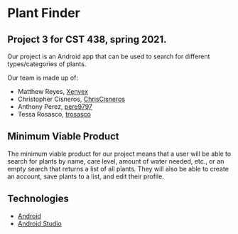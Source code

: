 # Plant Finder
## Project 3 for CST 438, spring 2021.

Our project is an Android app that can be used to search for different types/categories of plants. 

Our team is made up of: 
* Matthew Reyes, [Xenvex](https://github.com/Xenvex)
* Christopher Cisneros, [ChrisCisneros](https://github.com/ChrisCisneros)
* Anthony Perez, [pere9797](https://github.com/pere9797)
* Tessa Rosasco, [trosasco](https://github.com/trosasco)

## Minimum Viable Product

The minimum viable product for our project means that a user will be able to search for plants by name, care level, amount of water needed, etc., or an empty search that returns a list of all plants. They will also be able to create an account, save plants to a list, and edit their profile. 

## Technologies

* [Android](https://www.android.com/)
* [Android Studio](https://developer.android.com/studio)
